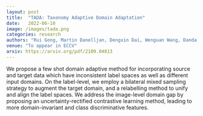 ```yaml
---
layout: post
title:  "TADA: Taxonomy Adaptive Domain Adaptation"
date:   2022-06-10
image: /images/tada.png
categories: research
authors: "Rui Gong, Martin Danelljan, Dengxin Dai, Wenguan Wang, Danda Pani Paudel, <strong>Ajad Chhatkuli</strong>, Fisher Yu, Luc Van Gool"
venue: "To appear in ECCV"
arxiv: https://arxiv.org/pdf/2109.04813
---
```


We propose a few shot domain adaptive method for incorporating source and target data which have inconsistent label spaces as well as different input domains. On the label-level, we employ a bilateral mixed sampling strategy to augment the target domain, and a relabelling method to unify and align the label spaces. We address the image-level domain gap by proposing an uncertainty-rectified contrastive learning method, leading to more domain-invariant and class discriminative features.
